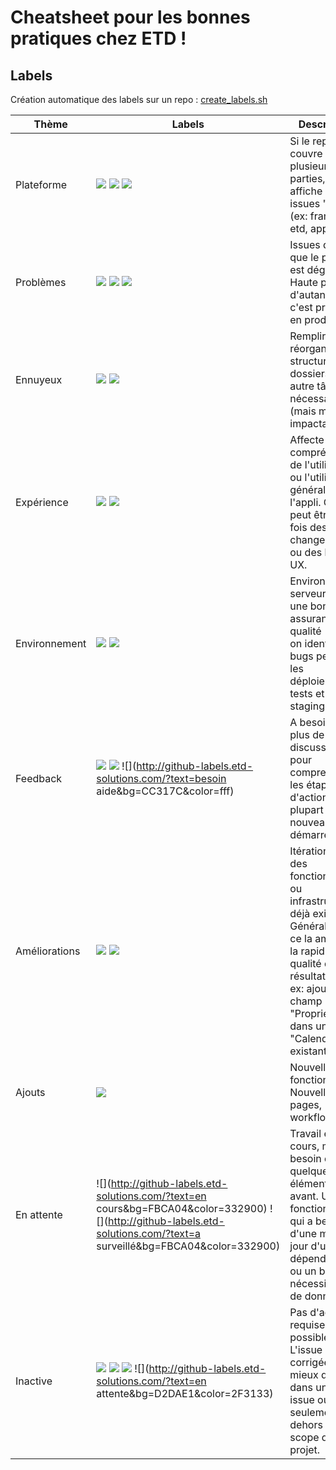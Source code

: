 # Cheatsheet pour les bonnes pratiques chez ETD !

## Labels

Création automatique des labels sur un repo : [create_labels.sh](https://gist.github.com/jbanety/b8077dfe87ee3c5aa9bd1735baceef8f)

Thème         | Labels        | Description
------------- | ------------- | -------------
Plateforme    | ![](http://github-labels.etd-solutions.com/?text=framework&bg=BFD4F2&color=282C33) ![](http://github-labels.etd-solutions.com/?text=app&bg=BFD4F2&color=282C33) ![](http://github-labels.etd-solutions.com/?text=site&bg=BFD4F2&color=282C33) | Si le repo couvre plusieurs parties, on affiche où les issues "vivent" (ex: framework etd, app)
Problèmes     | ![](http://github-labels.etd-solutions.com/?text=bug&bg=EE3F46&color=fff) ![](http://github-labels.etd-solutions.com/?text=sécurité&bg=EE3F46&color=fff&1) ![](http://github-labels.etd-solutions.com/?text=prod&bg=EE3F46&color=fff) | Issues qui font que le produit est dégradé. Haute priorité, d'autant plus si c'est présent en production.
Ennuyeux      | ![](http://github-labels.etd-solutions.com/?text=corvée&bg=FEF2C0&color=333026&1) ![](http://github-labels.etd-solutions.com/?text=contenu&bg=FEF2C0&color=333026) | Remplir un site, réorganiser la structure des dossiers et autre tâche nécessaire (mais moins impactante).
Expérience    | ![](http://github-labels.etd-solutions.com/?text=design&bg=FFC274&color=372918) ![](http://github-labels.etd-solutions.com/?text=ux&bg=FFC274&color=372918) | Affecte la compréhension de l'utilisateur ou l'utilisation générale de l'appli. Cela peut être à la fois des changements ou des bugs UX.
Environnement | ![](http://github-labels.etd-solutions.com/?text=staging&bg=FAD8C7&color=332C28) ![](http://github-labels.etd-solutions.com/?text=tests&bg=FAD8C7&color=332C28) | Environnement serveur. Avec une bonne assurance qualité (QA), on identifira les bugs pendant les déploiement en tests et en staging.
Feedback      | ![](http://github-labels.etd-solutions.com/?text=discussion&bg=CC317C&color=fff) ![](http://github-labels.etd-solutions.com/?text=question&bg=CC317C&color=fff) ![](http://github-labels.etd-solutions.com/?text=besoin aide&bg=CC317C&color=fff) | A besoin de plus de discussion pour comprendre les étapes d'action. La plupart des nouveautés démarre ici.
Améliorations      | ![](http://github-labels.etd-solutions.com/?text=amélioration&bg=5EBEFF&color=132736) ![](http://github-labels.etd-solutions.com/?text=optimisation&bg=5EBEFF&color=132736) | Itérations sur des fonctionnalités ou infrastructure déjà existantes. Généralement ce la améliore la rapidité ou la qualité des résultats. Par ex: ajouter un champ "Propriétaire" dans un model "Calendrier" existant.
Ajouts      | ![](http://github-labels.etd-solutions.com/?text=fonction&bg=91CA55&color=243315) | Nouvelles fonctionnalités. Nouvelles pages, workflows, ...
En attente  | ![](http://github-labels.etd-solutions.com/?text=en cours&bg=FBCA04&color=332900) ![](http://github-labels.etd-solutions.com/?text=a surveillé&bg=FBCA04&color=332900) | Travail en cours, mais a besoin de quelques éléments avant. Une fonctionnalité qui a besoin d'une mise à jour d'une dépendency ou un bug qui nécessite plus de données.
Inactive  | ![](http://github-labels.etd-solutions.com/?text=invalide&bg=D2DAE1&color=2F3133) ![](http://github-labels.etd-solutions.com/?text=wontfix&bg=D2DAE1&color=2F3133) ![](http://github-labels.etd-solutions.com/?text=doublon&bg=D2DAE1&color=2F3133) ![](http://github-labels.etd-solutions.com/?text=en attente&bg=D2DAE1&color=2F3133) | Pas d'action requise ou possible. L'issue est soit corrigée, mieux définies dans une autre issue ou seulement en dehors du scope du projet.
